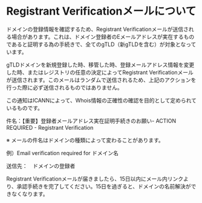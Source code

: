 # Registrant Verificationメールについて

ドメインの登録情報を確認するため、Registrant Verificationメールが送信される場合があります。これは、ドメイン登録者のEメールアドレスが実在するものであると証明する為の手続きで、全てのgTLD（新gTLDを含む）が対象となっています。

gTLDドメインを新規登録した時、移管した時、登録メールアドレス情報を変更した時、またはレジストリの任意の決定によってRegistrant Verificationメールが送信されます。このメールはランダムで送信されるため、上記のアクションを行った際に必ず送信されるものではありません。

この通知はICANNによって、Whois情報の正確性の確認を目的として定められているものです。

件名：【重要】登録者メールアドレス実在証明手続きのお願い- ACTION REQUIRED - Registrant Verification

※ メールの件名はドメインの種類によって変わることがあります。

例）Email verification required for ドメイン名

送信先：　ドメインの登録者

Registrant Verificationメールが届きましたら、15日以内にメール内リンクより、承認手続きを完了してください。15日を過ぎると、ドメインの名前解決ができなくなります。